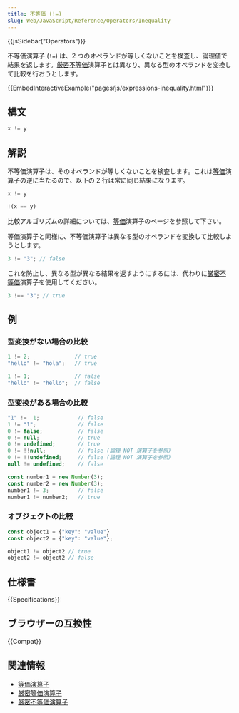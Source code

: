 ```yaml
---
title: 不等価 (!=)
slug: Web/JavaScript/Reference/Operators/Inequality
---
```


{{jsSidebar("Operators")}}

不等価演算子 (`!=`) は、2 つのオペランドが等しくないことを検査し、論理値で結果を返します。[厳密不等価](/ja/docs/Web/JavaScript/Reference/Operators/Strict_inequality)演算子とは異なり、異なる型のオペランドを変換して比較を行おうとします。

{{EmbedInteractiveExample("pages/js/expressions-inequality.html")}}

## 構文

```js
x != y
```

## 解説

不等価演算子は、そのオペランドが等しくないことを検査します。これは[等価](/ja/docs/Web/JavaScript/Reference/Operators/Equality)演算子の逆に当たるので、以下の 2 行は常に同じ結果になります。

```js
x != y

!(x == y)
```

比較アルゴリズムの詳細については、[等価](/ja/docs/Web/JavaScript/Reference/Operators/Equality)演算子のページを参照して下さい。

等価演算子と同様に、不等価演算子は異なる型のオペランドを変換して比較しようとします。

```js
3 != "3"; // false
```

これを防止し、異なる型が異なる結果を返すようにするには、代わりに[厳密不等価](/ja/docs/Web/JavaScript/Reference/Operators/Strict_inequality)演算子を使用してください。

```js
3 !== "3"; // true
```

## 例

### 型変換がない場合の比較

```js
1 != 2;              // true
"hello" != "hola";   // true

1 != 1;              // false
"hello" != "hello";  // false
```

### 型変換がある場合の比較

```js
"1" !=  1;            // false
1 != "1";             // false
0 != false;           // false
0 != null;            // true
0 != undefined;       // true
0 != !!null;          // false (論理 NOT 演算子を参照)
0 != !!undefined;     // false (論理 NOT 演算子を参照)
null != undefined;    // false

const number1 = new Number(3);
const number2 = new Number(3);
number1 != 3;         // false
number1 != number2;   // true
```

### オブジェクトの比較

```js
const object1 = {"key": "value"}
const object2 = {"key": "value"};

object1 != object2 // true
object2 != object2 // false
```

## 仕様書

{{Specifications}}

## ブラウザーの互換性

{{Compat}}

## 関連情報

- [等価演算子](/ja/docs/Web/JavaScript/Reference/Operators/Equality)
- [厳密等価演算子](/ja/docs/Web/JavaScript/Reference/Operators/Strict_equality)
- [厳密不等価演算子](/ja/docs/Web/JavaScript/Reference/Operators/Strict_inequality)
